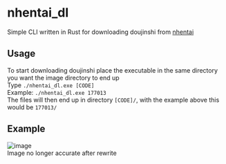 # nhentai_dl
Simple CLI written in Rust for downloading doujinshi from [nhentai](https://nhentai.net)

## Usage
To start downloading doujinshi place the executable in the same directory you want the image directory to end up  
Type `./nhentai_dl.exe [CODE]`  
Example: `./nhentai_dl.exe 177013`  
The files will then end up in directory `[CODE]/`, with the example above this would be `177013/`  

## Example
![image](https://user-images.githubusercontent.com/77103063/175793251-f5b47f31-f66e-464f-8edb-aae4e1f78ac1.png)  
Image no longer accurate after rewrite
